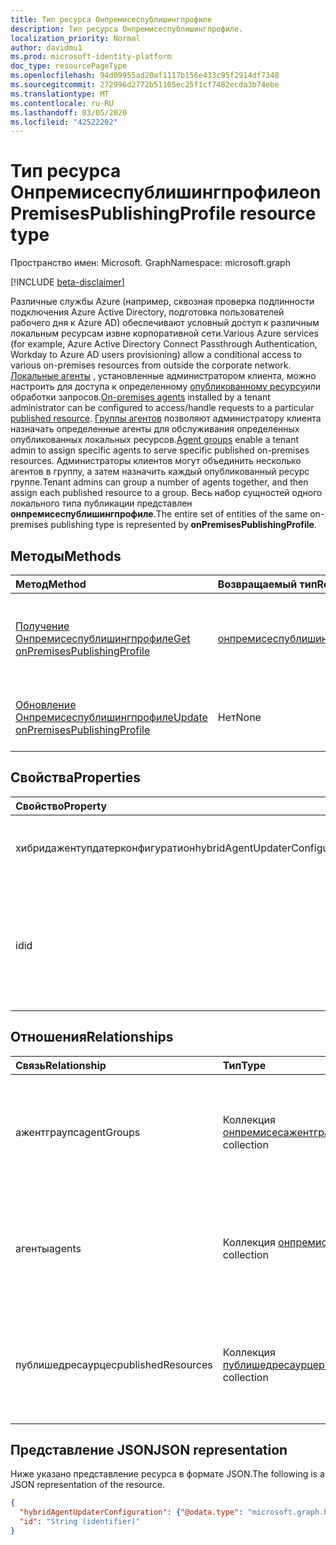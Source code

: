 ```yaml
---
title: Тип ресурса Онпремисеспублишингпрофиле
description: Тип ресурса Онпремисеспублишингпрофиле.
localization_priority: Normal
author: davidmu1
ms.prod: microsoft-identity-platform
doc_type: resourcePageType
ms.openlocfilehash: 94d09955ad20af1117b156e433c95f2914df7348
ms.sourcegitcommit: 272996d2772b51105ec25f1cf7482ecda3b74ebe
ms.translationtype: MT
ms.contentlocale: ru-RU
ms.lasthandoff: 03/05/2020
ms.locfileid: "42522202"
---
```

# <a name="onpremisespublishingprofile-resource-type"></a><span data-ttu-id="a5dea-103">Тип ресурса Онпремисеспублишингпрофиле</span><span class="sxs-lookup"><span data-stu-id="a5dea-103">onPremisesPublishingProfile resource type</span></span>

<span data-ttu-id="a5dea-104">Пространство имен: Microsoft. Graph</span><span class="sxs-lookup"><span data-stu-id="a5dea-104">Namespace: microsoft.graph</span></span>

[!INCLUDE [beta-disclaimer](../../includes/beta-disclaimer.md)]

<span data-ttu-id="a5dea-105">Различные службы Azure (например, сквозная проверка подлинности подключения Azure Active Directory, подготовка пользователей рабочего дня к Azure AD) обеспечивают условный доступ к различным локальным ресурсам извне корпоративной сети.</span><span class="sxs-lookup"><span data-stu-id="a5dea-105">Various Azure services (for example, Azure Active Directory Connect Passthrough Authentication, Workday to Azure AD users provisioning) allow a conditional access to various on-premises resources from outside the corporate network.</span></span> <span data-ttu-id="a5dea-106">[Локальные агенты](onpremisesagent.md) , установленные администратором клиента, можно настроить для доступа к определенному [опубликованному ресурсу](publishedresource.md)или обработки запросов.</span><span class="sxs-lookup"><span data-stu-id="a5dea-106">[On-premises agents](onpremisesagent.md) installed by a tenant administrator can be configured to access/handle requests to a particular [published resource](publishedresource.md).</span></span>
<span data-ttu-id="a5dea-107">[Группы агентов](onpremisesagentgroup.md) позволяют администратору клиента назначать определенные агенты для обслуживания определенных опубликованных локальных ресурсов.</span><span class="sxs-lookup"><span data-stu-id="a5dea-107">[Agent groups](onpremisesagentgroup.md) enable a tenant admin to assign specific agents to serve specific published on-premises resources.</span></span> <span data-ttu-id="a5dea-108">Администраторы клиентов могут объединить несколько агентов в группу, а затем назначить каждый опубликованный ресурс группе.</span><span class="sxs-lookup"><span data-stu-id="a5dea-108">Tenant admins can group a number of agents together, and then assign each published resource to a group.</span></span> <span data-ttu-id="a5dea-109">Весь набор сущностей одного локального типа публикации представлен **онпремисеспублишингпрофиле**.</span><span class="sxs-lookup"><span data-stu-id="a5dea-109">The entire set of entities of the same on-premises publishing type is represented by **onPremisesPublishingProfile**.</span></span>

## <a name="methods"></a><span data-ttu-id="a5dea-110">Методы</span><span class="sxs-lookup"><span data-stu-id="a5dea-110">Methods</span></span>

| <span data-ttu-id="a5dea-111">Метод</span><span class="sxs-lookup"><span data-stu-id="a5dea-111">Method</span></span>       | <span data-ttu-id="a5dea-112">Возвращаемый тип</span><span class="sxs-lookup"><span data-stu-id="a5dea-112">Return Type</span></span> | <span data-ttu-id="a5dea-113">Описание</span><span class="sxs-lookup"><span data-stu-id="a5dea-113">Description</span></span> |
|:-------------|:------------|:------------|
| [<span data-ttu-id="a5dea-114">Получение Онпремисеспублишингпрофиле</span><span class="sxs-lookup"><span data-stu-id="a5dea-114">Get onPremisesPublishingProfile</span></span>](../api/onpremisespublishingprofile-get.md) | [<span data-ttu-id="a5dea-115">онпремисеспублишингпрофиле</span><span class="sxs-lookup"><span data-stu-id="a5dea-115">onPremisesPublishingProfile</span></span>](onpremisespublishingprofile.md) | <span data-ttu-id="a5dea-116">Чтение свойств и связей объекта **онпремисеспублишингпрофиле** .</span><span class="sxs-lookup"><span data-stu-id="a5dea-116">Read the properties and relationships of an **onPremisesPublishingProfile** object.</span></span> |
| [<span data-ttu-id="a5dea-117">Обновление Онпремисеспублишингпрофиле</span><span class="sxs-lookup"><span data-stu-id="a5dea-117">Update onPremisesPublishingProfile</span></span>](../api/onpremisespublishingprofile-update.md) | <span data-ttu-id="a5dea-118">Нет</span><span class="sxs-lookup"><span data-stu-id="a5dea-118">None</span></span> | <span data-ttu-id="a5dea-119">Обновление объекта [онпремисеспублишингпрофиле](onpremisespublishingprofile.md) .</span><span class="sxs-lookup"><span data-stu-id="a5dea-119">Update an [onPremisesPublishingProfile](onpremisespublishingprofile.md) object.</span></span>

## <a name="properties"></a><span data-ttu-id="a5dea-120">Свойства</span><span class="sxs-lookup"><span data-stu-id="a5dea-120">Properties</span></span>

| <span data-ttu-id="a5dea-121">Свойство</span><span class="sxs-lookup"><span data-stu-id="a5dea-121">Property</span></span>     | <span data-ttu-id="a5dea-122">Тип</span><span class="sxs-lookup"><span data-stu-id="a5dea-122">Type</span></span>        | <span data-ttu-id="a5dea-123">Описание</span><span class="sxs-lookup"><span data-stu-id="a5dea-123">Description</span></span> |
|:-------------|:------------|:------------|
|<span data-ttu-id="a5dea-124">хибридажентупдатерконфигуратион</span><span class="sxs-lookup"><span data-stu-id="a5dea-124">hybridAgentUpdaterConfiguration</span></span>|[<span data-ttu-id="a5dea-125">хибридажентупдатерконфигуратион</span><span class="sxs-lookup"><span data-stu-id="a5dea-125">hybridAgentUpdaterConfiguration</span></span>](hybridagentupdaterconfiguration.md)| <span data-ttu-id="a5dea-126">Представляет объект **хибридажентупдатерконфигуратион** .</span><span class="sxs-lookup"><span data-stu-id="a5dea-126">Represents a **hybridAgentUpdaterConfiguration** object.</span></span>|
|<span data-ttu-id="a5dea-127">id</span><span class="sxs-lookup"><span data-stu-id="a5dea-127">id</span></span>|<span data-ttu-id="a5dea-128">String</span><span class="sxs-lookup"><span data-stu-id="a5dea-128">String</span></span>| <span data-ttu-id="a5dea-129">Представляет тип публикации.</span><span class="sxs-lookup"><span data-stu-id="a5dea-129">Represents a publishing type.</span></span> <span data-ttu-id="a5dea-130">Возможные значения: `appProxy`, `exchangeOnline`, `authentication`, `provisioning`, `adAdministration`.</span><span class="sxs-lookup"><span data-stu-id="a5dea-130">Possible values are: `appProxy`, `exchangeOnline`, `authentication`, `provisioning`, `adAdministration`.</span></span> <span data-ttu-id="a5dea-131">Только для чтения.</span><span class="sxs-lookup"><span data-stu-id="a5dea-131">Read-only.</span></span>|

## <a name="relationships"></a><span data-ttu-id="a5dea-132">Отношения</span><span class="sxs-lookup"><span data-stu-id="a5dea-132">Relationships</span></span>

| <span data-ttu-id="a5dea-133">Связь</span><span class="sxs-lookup"><span data-stu-id="a5dea-133">Relationship</span></span> | <span data-ttu-id="a5dea-134">Тип</span><span class="sxs-lookup"><span data-stu-id="a5dea-134">Type</span></span>        | <span data-ttu-id="a5dea-135">Описание</span><span class="sxs-lookup"><span data-stu-id="a5dea-135">Description</span></span> |
|:-------------|:------------|:------------|
|<span data-ttu-id="a5dea-136">ажентграупс</span><span class="sxs-lookup"><span data-stu-id="a5dea-136">agentGroups</span></span>|<span data-ttu-id="a5dea-137">Коллекция [онпремисесажентграуп](onpremisesagentgroup.md)</span><span class="sxs-lookup"><span data-stu-id="a5dea-137">[onPremisesAgentGroup](onpremisesagentgroup.md) collection</span></span>| <span data-ttu-id="a5dea-138">Список существующих объектов **онпремисесажентграуп** .</span><span class="sxs-lookup"><span data-stu-id="a5dea-138">List of existing **onPremisesAgentGroup** objects.</span></span> <span data-ttu-id="a5dea-139">Только для чтения.</span><span class="sxs-lookup"><span data-stu-id="a5dea-139">Read-only.</span></span> <span data-ttu-id="a5dea-140">Допускается значение null.</span><span class="sxs-lookup"><span data-stu-id="a5dea-140">Nullable.</span></span>|
|<span data-ttu-id="a5dea-141">агенты</span><span class="sxs-lookup"><span data-stu-id="a5dea-141">agents</span></span>|<span data-ttu-id="a5dea-142">Коллекция [онпремисесажент](onpremisesagent.md)</span><span class="sxs-lookup"><span data-stu-id="a5dea-142">[onPremisesAgent](onpremisesagent.md) collection</span></span>| <span data-ttu-id="a5dea-143">Список существующих объектов **онпремисесажент** .</span><span class="sxs-lookup"><span data-stu-id="a5dea-143">List of existed **onPremisesAgent** objects.</span></span> <span data-ttu-id="a5dea-144">Только для чтения.</span><span class="sxs-lookup"><span data-stu-id="a5dea-144">Read-only.</span></span> <span data-ttu-id="a5dea-145">Допускается значение null.</span><span class="sxs-lookup"><span data-stu-id="a5dea-145">Nullable.</span></span>|
|<span data-ttu-id="a5dea-146">публишедресаурцес</span><span class="sxs-lookup"><span data-stu-id="a5dea-146">publishedResources</span></span>|<span data-ttu-id="a5dea-147">Коллекция [публишедресаурце](publishedresource.md)</span><span class="sxs-lookup"><span data-stu-id="a5dea-147">[publishedResource](publishedresource.md) collection</span></span>| <span data-ttu-id="a5dea-148">Список существующих объектов **публишедресаурце** .</span><span class="sxs-lookup"><span data-stu-id="a5dea-148">List of existing **publishedResource** objects.</span></span> <span data-ttu-id="a5dea-149">Только для чтения.</span><span class="sxs-lookup"><span data-stu-id="a5dea-149">Read-only.</span></span> <span data-ttu-id="a5dea-150">Допускается значение null.</span><span class="sxs-lookup"><span data-stu-id="a5dea-150">Nullable.</span></span>|

## <a name="json-representation"></a><span data-ttu-id="a5dea-151">Представление JSON</span><span class="sxs-lookup"><span data-stu-id="a5dea-151">JSON representation</span></span>

<span data-ttu-id="a5dea-152">Ниже указано представление ресурса в формате JSON.</span><span class="sxs-lookup"><span data-stu-id="a5dea-152">The following is a JSON representation of the resource.</span></span>

<!-- {
  "blockType": "resource",
  "optionalProperties": [

  ],
  "@odata.type": "microsoft.graph.onPremisesPublishingProfile",
  "baseType": "",
  "keyProperty": "id"
}-->

```json
{
  "hybridAgentUpdaterConfiguration": {"@odata.type": "microsoft.graph.hybridAgentUpdaterConfiguration"},
  "id": "String (identifier)"
}
```

<!-- uuid: 16cd6b66-4b1a-43a1-adaf-3a886856ed98
2019-02-04 14:57:30 UTC -->
<!-- {
  "type": "#page.annotation",
  "description": "onPremisesPublishingProfile resource",
  "keywords": "",
  "section": "documentation",
  "tocPath": ""
}-->
